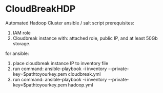 # CloudBreakHDP
Automated Hadoop Cluster ansible / salt script
prerequisites:
1. IAM role
2. Cloudbreak instance with: attached role, public IP, and at least 50Gb storage.

for ansible:
1. place cloudbreak instance IP to inventory file
2. run command: ansible-playbook -i inventory --private-key=$pathtoyourkey.pem cloudbreak.yml
3. run command: ansible-playbook -i inventory --private-key=$pathtoyourkey.pem hadoop.yml
